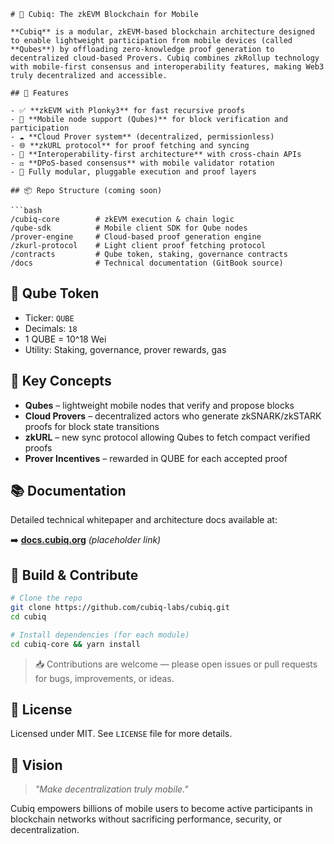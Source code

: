 
```
# 🧠 Cubiq: The zkEVM Blockchain for Mobile

**Cubiq** is a modular, zkEVM-based blockchain architecture designed to enable lightweight participation from mobile devices (called **Qubes**) by offloading zero-knowledge proof generation to decentralized cloud-based Provers. Cubiq combines zkRollup technology with mobile-first consensus and interoperability features, making Web3 truly decentralized and accessible.

## 🚀 Features

- ✅ **zkEVM with Plonky3** for fast recursive proofs
- 📱 **Mobile node support (Qubes)** for block verification and participation
- ☁️ **Cloud Prover system** (decentralized, permissionless)
- 🌐 **zkURL protocol** for proof fetching and syncing
- 🔄 **Interoperability-first architecture** with cross-chain APIs
- ⚖️ **DPoS-based consensus** with mobile validator rotation
- 🧩 Fully modular, pluggable execution and proof layers

## 📦 Repo Structure (coming soon)

```bash
/cubiq-core        # zkEVM execution & chain logic
/qube-sdk          # Mobile client SDK for Qube nodes
/prover-engine     # Cloud-based proof generation engine
/zkurl-protocol    # Light client proof fetching protocol
/contracts         # Qube token, staking, governance contracts
/docs              # Technical documentation (GitBook source)
```

## 🧱 Qube Token

- Ticker: `QUBE`
- Decimals: `18`
- 1 QUBE = 10^18 Wei
- Utility: Staking, governance, prover rewards, gas

## 🔗 Key Concepts

- **Qubes** – lightweight mobile nodes that verify and propose blocks
- **Cloud Provers** – decentralized actors who generate zkSNARK/zkSTARK proofs for block state transitions
- **zkURL** – new sync protocol allowing Qubes to fetch compact verified proofs
- **Prover Incentives** – rewarded in QUBE for each accepted proof

## 📚 Documentation

Detailed technical whitepaper and architecture docs available at:

➡️ [**docs.cubiq.org**](https://docs.cubiq.org) *(placeholder link)*

## 👷 Build & Contribute

```bash
# Clone the repo
git clone https://github.com/cubiq-labs/cubiq.git
cd cubiq

# Install dependencies (for each module)
cd cubiq-core && yarn install
```

> 📥 Contributions are welcome — please open issues or pull requests for bugs, improvements, or ideas.

## 📜 License

Licensed under MIT. See `LICENSE` file for more details.

## 🧠 Vision

> *"Make decentralization truly mobile."*

Cubiq empowers billions of mobile users to become active participants in blockchain networks without sacrificing performance, security, or decentralization.

```

```
